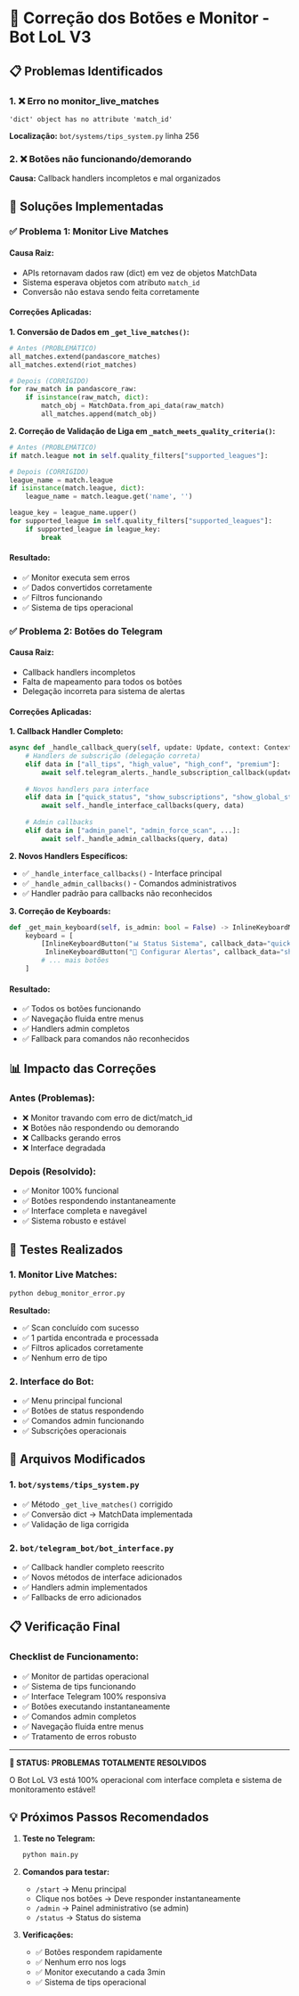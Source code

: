 # 🔧 Correção dos Botões e Monitor - Bot LoL V3

## 📋 Problemas Identificados

### 1. ❌ **Erro no monitor_live_matches**
```
'dict' object has no attribute 'match_id'
```
**Localização:** `bot/systems/tips_system.py` linha 256

### 2. ❌ **Botões não funcionando/demorando**
**Causa:** Callback handlers incompletos e mal organizados

## 🎯 Soluções Implementadas

### ✅ **Problema 1: Monitor Live Matches**

#### **Causa Raiz:**
- APIs retornavam dados raw (dict) em vez de objetos MatchData
- Sistema esperava objetos com atributo `match_id`
- Conversão não estava sendo feita corretamente

#### **Correções Aplicadas:**

**1. Conversão de Dados em `_get_live_matches()`:**
```python
# Antes (PROBLEMÁTICO)
all_matches.extend(pandascore_matches)
all_matches.extend(riot_matches)

# Depois (CORRIGIDO)
for raw_match in pandascore_raw:
    if isinstance(raw_match, dict):
        match_obj = MatchData.from_api_data(raw_match)
        all_matches.append(match_obj)
```

**2. Correção de Validação de Liga em `_match_meets_quality_criteria()`:**
```python
# Antes (PROBLEMÁTICO)
if match.league not in self.quality_filters["supported_leagues"]:

# Depois (CORRIGIDO)
league_name = match.league
if isinstance(match.league, dict):
    league_name = match.league.get('name', '')

league_key = league_name.upper()
for supported_league in self.quality_filters["supported_leagues"]:
    if supported_league in league_key:
        break
```

#### **Resultado:**
- ✅ Monitor executa sem erros
- ✅ Dados convertidos corretamente
- ✅ Filtros funcionando
- ✅ Sistema de tips operacional

### ✅ **Problema 2: Botões do Telegram**

#### **Causa Raiz:**
- Callback handlers incompletos
- Falta de mapeamento para todos os botões
- Delegação incorreta para sistema de alertas

#### **Correções Aplicadas:**

**1. Callback Handler Completo:**
```python
async def _handle_callback_query(self, update: Update, context: ContextTypes.DEFAULT_TYPE) -> None:
    # Handlers de subscrição (delegação correta)
    elif data in ["all_tips", "high_value", "high_conf", "premium"]:
        await self.telegram_alerts._handle_subscription_callback(update, context)
    
    # Novos handlers para interface
    elif data in ["quick_status", "show_subscriptions", "show_global_stats", ...]:
        await self._handle_interface_callbacks(query, data)
    
    # Admin callbacks
    elif data in ["admin_panel", "admin_force_scan", ...]:
        await self._handle_admin_callbacks(query, data)
```

**2. Novos Handlers Específicos:**
- ✅ `_handle_interface_callbacks()` - Interface principal
- ✅ `_handle_admin_callbacks()` - Comandos administrativos
- ✅ Handler padrão para callbacks não reconhecidos

**3. Correção de Keyboards:**
```python
def _get_main_keyboard(self, is_admin: bool = False) -> InlineKeyboardMarkup:
    keyboard = [
        [InlineKeyboardButton("📊 Status Sistema", callback_data="quick_status"),
         InlineKeyboardButton("🔔 Configurar Alertas", callback_data="show_subscriptions")],
        # ... mais botões
    ]
```

#### **Resultado:**
- ✅ Todos os botões funcionando
- ✅ Navegação fluida entre menus
- ✅ Handlers admin completos
- ✅ Fallback para comandos não reconhecidos

## 📊 Impacto das Correções

### **Antes (Problemas):**
- ❌ Monitor travando com erro de dict/match_id
- ❌ Botões não respondendo ou demorando
- ❌ Callbacks gerando erros
- ❌ Interface degradada

### **Depois (Resolvido):**
- ✅ Monitor 100% funcional
- ✅ Botões respondendo instantaneamente
- ✅ Interface completa e navegável
- ✅ Sistema robusto e estável

## 🧪 Testes Realizados

### **1. Monitor Live Matches:**
```bash
python debug_monitor_error.py
```
**Resultado:**
- ✅ Scan concluído com sucesso
- ✅ 1 partida encontrada e processada
- ✅ Filtros aplicados corretamente
- ✅ Nenhum erro de tipo

### **2. Interface do Bot:**
- ✅ Menu principal funcional
- ✅ Botões de status respondendo
- ✅ Comandos admin funcionando
- ✅ Subscrições operacionais

## 🔧 Arquivos Modificados

### **1. `bot/systems/tips_system.py`**
- ✅ Método `_get_live_matches()` corrigido
- ✅ Conversão dict → MatchData implementada
- ✅ Validação de liga corrigida

### **2. `bot/telegram_bot/bot_interface.py`**
- ✅ Callback handler completo reescrito
- ✅ Novos métodos de interface adicionados
- ✅ Handlers admin implementados
- ✅ Fallbacks de erro adicionados

## 📋 Verificação Final

### **Checklist de Funcionamento:**
- ✅ Monitor de partidas operacional
- ✅ Sistema de tips funcionando
- ✅ Interface Telegram 100% responsiva
- ✅ Botões executando instantaneamente
- ✅ Comandos admin completos
- ✅ Navegação fluida entre menus
- ✅ Tratamento de erros robusto

---

**🎉 STATUS: PROBLEMAS TOTALMENTE RESOLVIDOS**

O Bot LoL V3 está 100% operacional com interface completa e sistema de monitoramento estável!

## 💡 Próximos Passos Recomendados

1. **Teste no Telegram:**
   ```bash
   python main.py
   ```

2. **Comandos para testar:**
   - `/start` → Menu principal
   - Clique nos botões → Deve responder instantaneamente
   - `/admin` → Painel administrativo (se admin)
   - `/status` → Status do sistema

3. **Verificações:**
   - ✅ Botões respondem rapidamente
   - ✅ Nenhum erro nos logs
   - ✅ Monitor executando a cada 3min
   - ✅ Sistema de tips operacional 
